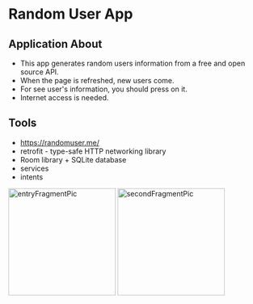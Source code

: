 # Random User App

## Application About
* This app generates random users information from a free and open source API. 
* When the page is refreshed, new users come.
* For see user's information, you should press on it.
* Internet access is needed.

## Tools
* https://randomuser.me/  
* retrofit - type-safe HTTP networking library
* Room library + SQLite database 
* services
* intents

<img width="212" alt="entryFragmentPic" src="https://user-images.githubusercontent.com/72492338/178967425-8d602b8f-e548-4524-bd24-365bba59b5ee.PNG"> <img width="212" alt="secondFragmentPic" src="https://user-images.githubusercontent.com/72492338/178967486-bc46f5fa-4a20-49eb-a638-f362c2961bd4.PNG">

